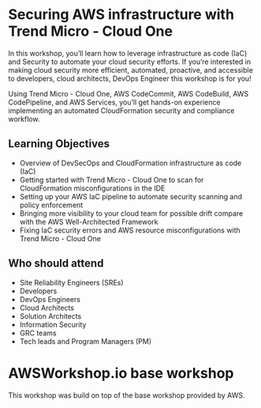 # Securing AWS infrastructure with Trend Micro - Cloud One

In this workshop, you’ll learn how to leverage infrastructure as code (IaC) and Security to automate your cloud security efforts. If you’re interested in making cloud security more efficient, automated, proactive, and accessible to developers, cloud architects, DevOps Engineer this workshop is for you!

Using Trend Micro - Cloud One, AWS CodeCommit, AWS CodeBuild, AWS CodePipeline, and AWS Services, you’ll get hands-on experience implementing an automated CloudFormation security and compliance workflow.


## Learning Objectives
- Overview of DevSecOps and CloudFormation infrastructure as code (IaC)
- Getting started with Trend Micro - Cloud One to scan for CloudFormation misconfigurations in the IDE
- Setting up your AWS IaC pipeline to automate security scanning and policy enforcement
- Bringing more visibility to your cloud team for possible drift compare with the AWS Well-Architected Framework
- Fixing IaC security errors and AWS resource misconfigurations with Trend Micro - Cloud One

## Who should attend
- Site Reliability Engineers (SREs)
- Developers
- DevOps Engineers
- Cloud Architects
- Solution Architects
- Information Security
- GRC teams
- Tech leads and Program Managers (PM)

# AWSWorkshop.io base workshop 
This workshop was build on top of the base workshop provided by AWS. 


